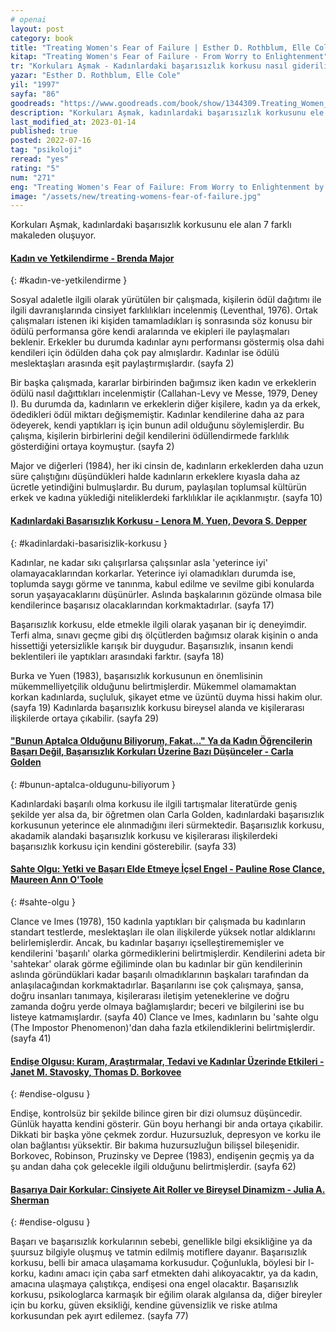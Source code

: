 ```yaml
---
# openai
layout: post
category: book
title: "Treating Women's Fear of Failure | Esther D. Rothblum, Elle Cole (Kitap)"
kitap: "Treating Women's Fear of Failure - From Worry to Enlightenment"
tr: "Korkuları Aşmak - Kadınlardaki başarısızlık korkusu nasıl giderilir?"
yazar: "Esther D. Rothblum, Elle Cole"
yil: "1997"
sayfa: "86"
goodreads: "https://www.goodreads.com/book/show/1344309.Treating_Women_s_Fear_of_Failure"
description: "Korkuları Aşmak, kadınlardaki başarısızlık korkusunu ele alan 7 farklı makaleden oluşuyor."
last_modified_at: 2023-01-14
published: true
posted: 2022-07-16
tag: "psikoloji"
reread: "yes"
rating: "5"
num: "271"
eng: "Treating Women's Fear of Failure: From Worry to Enlightenment by Esther D. Rothblum and Elle Cole offers empowering strategies to help women overcome the fear of failure, cultivate resilience, and embrace personal growth."
image: "/assets/new/treating-womens-fear-of-failure.jpg"
---
```


Korkuları Aşmak, kadınlardaki başarısızlık korkusunu ele alan 7 farklı makaleden oluşuyor.

#### [Kadın ve Yetkilendirme - Brenda Major](#kadın-ve-yetkilendirme)

{: #kadın-ve-yetkilendirme }

Sosyal adaletle ilgili olarak yürütülen bir çalışmada, kişilerin ödül dağıtımı ile ilgili davranışlarında cinsiyet farklılıkları incelenmiş (Leventhal, 1976). Ortak çalışmaları istenen iki kişiden tamamladıkları iş sonrasında söz konusu bir ödülü performansa göre kendi aralarında ve ekipleri ile paylaşmaları beklenir. Erkekler bu durumda kadınlar aynı performansı göstermiş olsa dahi kendileri için ödülden daha çok pay almışlardır. Kadınlar ise ödülü meslektaşları arasında eşit paylaştırmışlardır. (sayfa 2)

Bir başka çalışmada, kararlar birbirinden bağımsız iken kadın ve erkeklerin ödülü nasıl dağıttıkları incelenmiştir (Callahan-Levy ve Messe, 1979, Deney I). Bu durumda da, kadınların ve erkeklerin diğer kişilere, kadın ya da erkek, ödedikleri ödül miktarı değişmemiştir. Kadınlar kendilerine daha az para ödeyerek, kendi yaptıkları iş için bunun adil olduğunu söylemişlerdir. Bu çalışma, kişilerin birbirlerini değil kendilerini ödüllendirmede farklılık gösterdiğini ortaya koymuştur. (sayfa 2)

Major ve diğerleri (1984), her iki cinsin de, kadınların erkeklerden daha uzun süre çalıştığını düşündükleri halde kadınların erkeklere kıyasla daha az ücretle yetindiğini bulmuşlardır. Bu durum, paylaşılan toplumsal kültürün erkek ve kadına yüklediği niteliklerdeki farklılıklar ile açıklanmıştır. (sayfa 10)

#### [Kadınlardaki Başarısızlık Korkusu - Lenora M. Yuen, Devora S. Depper](#kadinlardaki-basarisizlik-korkusu)

{: #kadinlardaki-basarisizlik-korkusu }

Kadınlar, ne kadar sıkı çalışırlarsa çalışsınlar asla 'yeterince iyi' olamayacaklarından korkarlar. Yeterince iyi olamadıkları durumda ise, toplumda saygı görme ve tanınma, kabul edilme ve sevilme gibi konularda sorun yaşayacaklarını düşünürler. Aslında başkalarının gözünde olmasa bile kendilerince başarısız olacaklarından korkmaktadırlar. (sayfa 17)

Başarısızlık korkusu, elde etmekle ilgili olarak yaşanan bir iç deneyimdir. Terfi alma, sınavı geçme gibi dış ölçütlerden bağımsız olarak kişinin o anda hissettiği yetersizlikle karışık bir duygudur. Başarısızlık, insanın kendi beklentileri ile yaptıkları arasındaki farktır. (sayfa 18)

Burka ve Yuen (1983), başarısızlık korkusunun en önemlisinin mükemmelliyetçilik olduğunu belirtmişlerdir. Mükemmel olamamaktan korkan kadınlarda, suçluluk, şikayet etme ve üzüntü duyma hissi hakim olur. (sayfa 19) Kadınlarda başarısızlık korkusu bireysel alanda ve kişilerarası ilişkilerde ortaya çıkabilir. (sayfa 29)

#### ["Bunun Aptalca Olduğunu Biliyorum, Fakat..." Ya da Kadın Öğrencilerin Başarı Değil, Başarısızlık Korkuları Üzerine Bazı Düşünceler - Carla Golden](#bunun-aptalca-oldugunu-biliyorum)

{: #bunun-aptalca-oldugunu-biliyorum }

Kadınlardaki başarılı olma korkusu ile ilgili tartışmalar literatürde geniş şekilde yer alsa da, bir öğretmen olan Carla Golden, kadınlardaki başarısızlık korkusunun yeterince ele alınmadığını ileri sürmektedir. Başarısızlık korkusu, akadamik alandaki başarısızlık korkusu ve kişilerarası ilişkilerdeki başarısızlık korkusu için kendini gösterebilir. (sayfa 33)

#### [Sahte Olgu: Yetki ve Başarı Elde Etmeye İçsel Engel - Pauline Rose Clance, Maureen Ann O'Toole](#sahte-olgu)

{: #sahte-olgu }

Clance ve Imes (1978), 150 kadınla yaptıkları bir çalışmada bu kadınların standart testlerde, meslektaşları ile olan ilişkilerde yüksek notlar aldıklarını belirlemişlerdir. Ancak, bu kadınlar başarıyı içselleştirememişler ve kendilerini 'başarılı' olarka görmediklerini belirtmişlerdir. Kendilerini adeta bir 'sahtekar' olarak görme eğiliminde olan bu kadınlar bir gün kendilerinin aslında göründüklari kadar başarılı olmadıklarının başkaları tarafından da anlaşılacağından korkmaktadırlar. Başarılarını ise çok çalışmaya, şansa, doğru insanları tanımaya, kişilerarası iletişim yeteneklerine ve doğru zamanda doğru yerde olmaya bağlamışlardır; beceri ve bilgilerini ise bu listeye katmamışlardır. (sayfa 40) Clance ve Imes, kadınların bu 'sahte olgu (The Impostor Phenomenon)'dan daha fazla etkilendiklerini belirtmişlerdir. (sayfa 41)

#### [Endişe Olgusu: Kuram, Araştırmalar, Tedavi ve Kadınlar Üzerinde Etkileri - Janet M. Stavosky, Thomas D. Borkovee](#endise-olgusu)

{: #endise-olgusu }

Endişe, kontrolsüz bir şekilde bilince giren bir dizi olumsuz düşüncedir. Günlük hayatta kendini gösterir. Gün boyu herhangi bir anda ortaya çıkabilir. Dikkati bir başka yöne çekmek zordur. Huzursuzluk, depresyon ve korku ile olan bağlantısı yüksektir. Bir bakıma huzursuzluğun bilişsel bileşenidir. Borkovec, Robinson, Pruzinsky ve Depree (1983), endişenin geçmiş ya da şu andan daha çok gelecekle ilgili olduğunu belirtmişlerdir. (sayfa 62)

#### [Başarıya Dair Korkular: Cinsiyete Ait Roller ve Bireysel Dinamizm - Julia A. Sherman](#endise-olgusu)

{: #endise-olgusu }

Başarı ve başarısızlık korkularının sebebi, genellikle bilgi eksikliğine ya da şuursuz bilgiyle oluşmuş ve tatmin edilmiş motiflere dayanır. Başarısızlık korkusu, belli bir amaca ulaşamama korkusudur. Çoğunlukla, böylesi bir l-korku, kadını amacı için çaba sarf etmekten dahi alıkoyacaktır, ya da kadın, amacına ulaşmaya çalıştıkça, endişesi ona engel olacaktır. Başarısızlık korkusu, psikologlarca karmaşık bir eğilim olarak algılansa da, diğer bireyler için bu korku, güven eksikliği, kendine güvensizlik ve riske atılma korkusundan pek ayırt edilemez. (sayfa 77)
